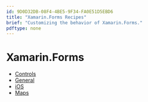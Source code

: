 ```yaml
---
id: 9D0D32DB-08F4-4BE5-9F34-FA0E51D5EBD6
title: "Xamarin.Forms Recipes"
brief: "Customizing the behavior of Xamarin.Forms."
pdftype: none
---
```


# Xamarin.Forms

- [Controls](controls/)
- [General](general/)
- [iOS](ios/)
- [Maps](maps/)

